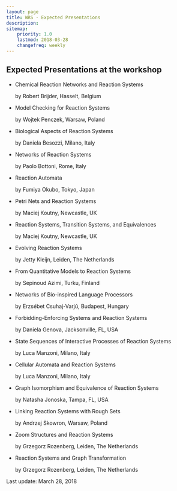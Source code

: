 ```yaml
---
layout: page
title: WRS - Expected Presentations
description:
sitemap:
    priority: 1.0
    lastmod: 2018-03-28
    changefreq: weekly
---
```


## Expected Presentations at the workshop

- <p class="talk">Chemical Reaction Networks and Reaction Systems</p>
  <p class="author">by Robert Brijder, Hasselt, Belgium</p>
- <p class="talk">Model Checking for Reaction Systems</p>
  <p class="author"> by Wojtek Penczek, Warsaw, Poland</p>
- <p class="talk">Biological Aspects of Reaction Systems</p>
  <p class="author"> by Daniela Besozzi, Milano, Italy</p>
- <p class="talk">Networks of Reaction Systems</p>
  <p class="author"> by Paolo Bottoni, Rome, Italy</p>
- <p class="talk">Reaction Automata</p>
  <p class="author"> by Fumiya Okubo, Tokyo, Japan</p>
- <p class="talk">Petri Nets and Reaction Systems</p>
  <p class="author"> by Maciej Koutny, Newcastle, UK</p>
- <p class="talk">Reaction Systems, Transition Systems, and Equivalences</p>
  <p class="author"> by  Maciej Koutny, Newcastle, UK</p>
- <p class="talk">Evolving Reaction Systems</p>
  <p class="author"> by  Jetty Kleijn, Leiden, The Netherlands</p>
- <p class="talk">From Quantitative Models to Reaction Systems</p>
  <p class="author"> by Sepinoud Azimi, Turku, Finland</p>
- <p class="talk">Networks of Bio-inspired Language Processors</p>
  <p class="author"> by Erzsébet Csuhaj-Varjú, Budapest, Hungary</p>
- <p class="talk">Forbidding-Enforcing Systems and Reaction Systems</p>
  <p class="author"> by Daniela Genova, Jacksonville, FL, USA</p>
- <p class="talk">State Sequences of Interactive Processes of Reaction Systems</p>
  <p class="author">  by Luca Manzoni, Milano, Italy</p>
- <p class="talk">Cellular Automata and Reaction Systems</p>
  <p class="author">  by Luca Manzoni, Milano, Italy</p>
- <p class="talk">Graph Isomorphism and Equivalence of Reaction Systems</p>
  <p class="author">   by Natasha Jonoska, Tampa, FL, USA</p>
- <p class="talk">Linking Reaction Systems with Rough Sets</p>
  <p class="author">  by Andrzej Skowron, Warsaw, Poland</p>
- <p class="talk">Zoom Structures and Reaction Systems</p>
  <p class="author">  by Grzegorz Rozenberg, Leiden, The Netherlands</p>
- <p class="talk">Reaction Systems and Graph Transformation</p>
  <p class="author"> by Grzegorz Rozenberg, Leiden, The Netherlands</p>
   
Last update: March 28, 2018
